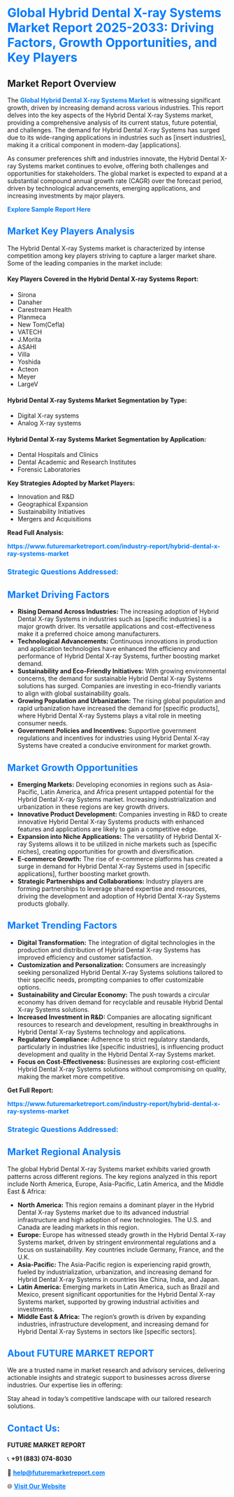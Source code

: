 <h1 style="color: #007BFF;">Global Hybrid Dental X-ray Systems Market Report 2025-2033: Driving Factors, Growth Opportunities, and Key Players</h1>

<section id="overview">
<h2>Market Report Overview</h2>
<p>The <a href="https://www.futuremarketreport.com/industry-report/hybrid-dental-x-ray-systems-market" style="color: #007BFF; text-decoration: none;"><strong>Global Hybrid Dental X-ray Systems Market</strong></a> is witnessing significant growth, driven by increasing demand across various industries. This report delves into the key aspects of the Hybrid Dental X-ray Systems market, providing a comprehensive analysis of its current status, future potential, and challenges. The demand for Hybrid Dental X-ray Systems has surged due to its wide-ranging applications in industries such as [insert industries], making it a critical component in modern-day [applications].</p>
<p>As consumer preferences shift and industries innovate, the Hybrid Dental X-ray Systems market continues to evolve, offering both challenges and opportunities for stakeholders. The global market is expected to expand at a substantial compound annual growth rate (CAGR) over the forecast period, driven by technological advancements, emerging applications, and increasing investments by major players.</p>
</section>

<section id="overview">
<p><a href="https://www.futuremarketreport.com/request-sample/reportId=89971" style="color: #007BFF; text-decoration: none;"><strong>Explore Sample Report Here</strong></a></p>
</section>

<section id="key-players">
<h2 style="color: #007BFF;">Market Key Players Analysis</h2>
<p>The Hybrid Dental X-ray Systems market is characterized by intense competition among key players striving to capture a larger market share. Some of the leading companies in the market include:</p>
<h4>Key Players Covered in the Hybrid Dental X-ray Systems Report:</h4>
<ul><li>Sirona</li><li>Danaher</li><li>Carestream Health</li><li>Planmeca</li><li>New Tom(Cefla)</li><li>VATECH</li><li>J.Morita</li><li>ASAHI</li><li>Villa</li><li>Yoshida</li><li>Acteon</li><li>Meyer</li><li>LargeV</li></ul>
<h4>Hybrid Dental X-ray Systems Market Segmentation by Type:</h4>
<ul><li>Digital X-ray systems</li><li>Analog X-ray systems</li></ul>

<h4>Hybrid Dental X-ray Systems Market Segmentation by Application:</h4>
<ul><li>Dental Hospitals and Clinics</li><li>Dental Academic and Research Institutes</li><li>Forensic Laboratories</li></ul>
<p><strong>Key Strategies Adopted by Market Players:</strong></p>
<ul>
<li>Innovation and R&D</li>
<li>Geographical Expansion</li>
<li>Sustainability Initiatives</li>
<li>Mergers and Acquisitions</li>
</ul>
</section>

<section>
<p><strong>Read Full Analysis: </strong></p><a href="https://www.futuremarketreport.com/industry-report/hybrid-dental-x-ray-systems-market" style="color: #007BFF; text-decoration: none;"><strong>https://www.futuremarketreport.com/industry-report/hybrid-dental-x-ray-systems-market</strong></a>
<h3 style="color: #007BFF;">Strategic Questions Addressed:</h3>
</section>

<section id="driving-factors">
<h2 style="color: #007BFF;">Market Driving Factors</h2>
<ul>
<li><strong>Rising Demand Across Industries:</strong> The increasing adoption of Hybrid Dental X-ray Systems in industries such as [specific industries] is a major growth driver. Its versatile applications and cost-effectiveness make it a preferred choice among manufacturers.</li>
<li><strong>Technological Advancements:</strong> Continuous innovations in production and application technologies have enhanced the efficiency and performance of Hybrid Dental X-ray Systems, further boosting market demand.</li>
<li><strong>Sustainability and Eco-Friendly Initiatives:</strong> With growing environmental concerns, the demand for sustainable Hybrid Dental X-ray Systems solutions has surged. Companies are investing in eco-friendly variants to align with global sustainability goals.</li>
<li><strong>Growing Population and Urbanization:</strong> The rising global population and rapid urbanization have increased the demand for [specific products], where Hybrid Dental X-ray Systems plays a vital role in meeting consumer needs.</li>
<li><strong>Government Policies and Incentives:</strong> Supportive government regulations and incentives for industries using Hybrid Dental X-ray Systems have created a conducive environment for market growth.</li>
</ul>
</section>

<section id="growth-opportunities">
<h2 style="color: #007BFF;">Market Growth Opportunities</h2>
<ul>
<li><strong>Emerging Markets:</strong> Developing economies in regions such as Asia-Pacific, Latin America, and Africa present untapped potential for the Hybrid Dental X-ray Systems market. Increasing industrialization and urbanization in these regions are key growth drivers.</li>
<li><strong>Innovative Product Development:</strong> Companies investing in R&D to create innovative Hybrid Dental X-ray Systems products with enhanced features and applications are likely to gain a competitive edge.</li>
<li><strong>Expansion into Niche Applications:</strong> The versatility of Hybrid Dental X-ray Systems allows it to be utilized in niche markets such as [specific niches], creating opportunities for growth and diversification.</li>
<li><strong>E-commerce Growth:</strong> The rise of e-commerce platforms has created a surge in demand for Hybrid Dental X-ray Systems used in [specific applications], further boosting market growth.</li>
<li><strong>Strategic Partnerships and Collaborations:</strong> Industry players are forming partnerships to leverage shared expertise and resources, driving the development and adoption of Hybrid Dental X-ray Systems products globally.</li>
</ul>
</section>

<section id="trending-factors">
<h2 style="color: #007BFF;">Market Trending Factors</h2>
<ul>
<li><strong>Digital Transformation:</strong> The integration of digital technologies in the production and distribution of Hybrid Dental X-ray Systems has improved efficiency and customer satisfaction.</li>
<li><strong>Customization and Personalization:</strong> Consumers are increasingly seeking personalized Hybrid Dental X-ray Systems solutions tailored to their specific needs, prompting companies to offer customizable options.</li>
<li><strong>Sustainability and Circular Economy:</strong> The push towards a circular economy has driven demand for recyclable and reusable Hybrid Dental X-ray Systems solutions.</li>
<li><strong>Increased Investment in R&D:</strong> Companies are allocating significant resources to research and development, resulting in breakthroughs in Hybrid Dental X-ray Systems technology and applications.</li>
<li><strong>Regulatory Compliance:</strong> Adherence to strict regulatory standards, particularly in industries like [specific industries], is influencing product development and quality in the Hybrid Dental X-ray Systems market.</li>
<li><strong>Focus on Cost-Effectiveness:</strong> Businesses are exploring cost-efficient Hybrid Dental X-ray Systems solutions without compromising on quality, making the market more competitive.</li>
</ul>
</section>

<section>
<p><strong>Get Full Report: </strong></p><a href="https://www.futuremarketreport.com/industry-report/hybrid-dental-x-ray-systems-market" style="color: #007BFF; text-decoration: none;"><strong>https://www.futuremarketreport.com/industry-report/hybrid-dental-x-ray-systems-market</strong></a>
<h3 style="color: #007BFF;">Strategic Questions Addressed:</h3>
</section>


<section id="regional-analysis">
<h2 style="color: #007BFF;">Market Regional Analysis</h2>
<p>The global Hybrid Dental X-ray Systems market exhibits varied growth patterns across different regions. The key regions analyzed in this report include North America, Europe, Asia-Pacific, Latin America, and the Middle East & Africa:</p>
<ul>
<li><strong>North America:</strong> This region remains a dominant player in the Hybrid Dental X-ray Systems market due to its advanced industrial infrastructure and high adoption of new technologies. The U.S. and Canada are leading markets in this region.</li>
<li><strong>Europe:</strong> Europe has witnessed steady growth in the Hybrid Dental X-ray Systems market, driven by stringent environmental regulations and a focus on sustainability. Key countries include Germany, France, and the U.K.</li>
<li><strong>Asia-Pacific:</strong> The Asia-Pacific region is experiencing rapid growth, fueled by industrialization, urbanization, and increasing demand for Hybrid Dental X-ray Systems in countries like China, India, and Japan.</li>
<li><strong>Latin America:</strong> Emerging markets in Latin America, such as Brazil and Mexico, present significant opportunities for the Hybrid Dental X-ray Systems market, supported by growing industrial activities and investments.</li>
<li><strong>Middle East & Africa:</strong> The region’s growth is driven by expanding industries, infrastructure development, and increasing demand for Hybrid Dental X-ray Systems in sectors like [specific sectors].</li>
</ul>
</section>

<footer>
<h2 style="color: #007BFF;">About FUTURE MARKET REPORT</h2>
<p>We are a trusted name in market research and advisory services, delivering actionable insights and strategic support to businesses across diverse industries. Our expertise lies in offering:</p>

<p>Stay ahead in today’s competitive landscape with our tailored research solutions.</p>

<h2 style="color: #007BFF;">Contact Us:</h2>
<p><strong>FUTURE MARKET REPORT</strong></p>
<p>📞 <strong>+91 (883) 074-8030</strong></p>
<p>📧 <strong><a href="mailto:help@futuremarketreport.com" style="color: #007BFF;">help@futuremarketreport.com</a></strong></p>
<p>🌐 <strong><a href="https://www.futuremarketreport.com/" style="color: #007BFF;">Visit Our Website</a></strong></p>
</footer>